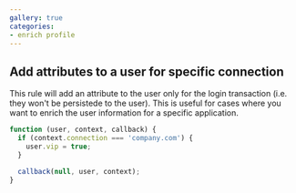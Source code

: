 ```yaml
---
gallery: true
categories:
- enrich profile
---
```

## Add attributes to a user for specific connection

This rule will add an attribute to the user only for the login transaction (i.e. they won't be persistede to the user). This is useful for cases where you want to enrich the user information for a specific application.

```js
function (user, context, callback) {
  if (context.connection === 'company.com') {
    user.vip = true;
  }

  callback(null, user, context);
}
```
